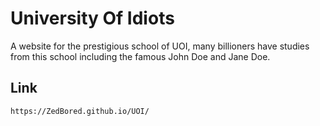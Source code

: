 # University Of Idiots

A website for the prestigious school of UOI,
many billioners have studies from this school including the famous John Doe and Jane Doe.

## Link

```
https://ZedBored.github.io/UOI/
```
